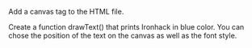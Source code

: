 Add a canvas tag to the HTML file.
<!-- Make sure you get it in the JS file before you start with the following tasks. You will write the solution in the script.js file. To invoke each of the following functions, add a button to the HTML tag.

Create a function drawFillRectangle() draws a purple rectangle with any coordinates, width and height you want.

Challenge: Explore strokeRect() method and use it to create a new rectangle on the canvas.

Create a function drawRectPath() that after invoked draws rectangle using the drawing paths approach. Hint: The process starts with .beginPath() and ends with .closePath(). -->

<!-- Create a function drawBullsEye() that will create two circles, one inside the other to represent the eye. Color them however you like. -->

Create a function drawText() that prints Ironhack in blue color. You can chose the position of the text on the canvas as well as the font style.